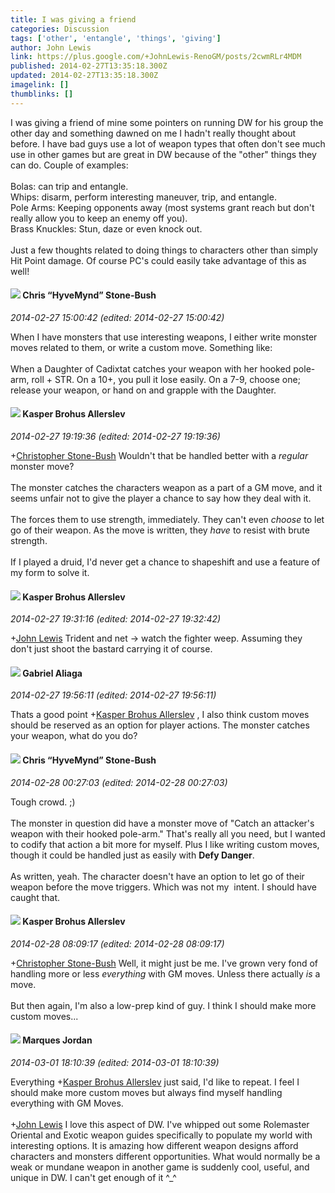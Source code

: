 ```yaml
---
title: I was giving a friend
categories: Discussion
tags: ['other', 'entangle', 'things', 'giving']
author: John Lewis
link: https://plus.google.com/+JohnLewis-RenoGM/posts/2cwmRLr4MDM
published: 2014-02-27T13:35:18.300Z
updated: 2014-02-27T13:35:18.300Z
imagelink: []
thumblinks: []
---
```


I was giving a friend of mine some pointers on running DW for his group the other day and something dawned on me I hadn&#39;t really thought about before. I have bad guys use a lot of weapon types that often don&#39;t see much use in other games but are great in DW because of the &quot;other&quot; things they can do. Couple of examples:<br /><br />Bolas: can trip and entangle.<br />Whips: disarm, perform interesting maneuver, trip, and entangle.<br />Pole Arms: Keeping opponents away (most systems grant reach but don&#39;t really allow you to keep an enemy off you).<br />Brass Knuckles: Stun, daze or even knock out.<br /><br />Just a few thoughts related to doing things to characters other than simply Hit Point damage. Of course PC&#39;s could easily take advantage of this as well!
<div id='comment z122jxv5ilebg5psd22gcb2hywvswdit4'>
  <h4><img src='{{site.baseurl}}//images/avatars/108053817066303198241_photo.jpg'> Chris “HyveMynd” Stone-Bush</h4>
      <p><cite>2014-02-27 15:00:42 (edited: 2014-02-27 15:00:42)</cite></p>
        <p>When I have monsters that use interesting weapons, I either write monster moves related to them, or write a custom move. Something like:<br /><br />When a Daughter of Cadixtat catches your weapon with her hooked pole-arm, roll + STR. On a 10+, you pull it lose easily. On a 7-9, choose one; release your weapon, or hand on and grapple with the Daughter.</p>
</div>
        

<div id='comment z122jxv5ilebg5psd22gcb2hywvswdit4'>
  <h4><img src='{{site.baseurl}}//images/avatars/110937611143261107555_photo.jpg'> Kasper Brohus Allerslev</h4>
      <p><cite>2014-02-27 19:19:36 (edited: 2014-02-27 19:19:36)</cite></p>
        <p><span class="proflinkWrapper"><span class="proflinkPrefix">+</span><a class="proflink" href="https://plus.google.com/108053817066303198241" oid="108053817066303198241">Christopher Stone-Bush</a></span> Wouldn&#39;t that be handled better with a <i>regular</i> monster move?<br /><br />The monster catches the characters weapon as a part of a GM move, and it seems unfair not to give the player a chance to say how they deal with it.<br /><br />The forces them to use strength, immediately. They can&#39;t even <i>choose</i> to let go of their weapon. As the move is written, they <i>have</i> to resist with brute strength.<br /><br />If I played a druid, I&#39;d never get a chance to shapeshift and use a feature of my form to solve it.</p>
</div>
        

<div id='comment z122jxv5ilebg5psd22gcb2hywvswdit4'>
  <h4><img src='{{site.baseurl}}//images/avatars/110937611143261107555_photo.jpg'> Kasper Brohus Allerslev</h4>
      <p><cite>2014-02-27 19:31:16 (edited: 2014-02-27 19:32:42)</cite></p>
        <p><span class="proflinkWrapper"><span class="proflinkPrefix">+</span><a class="proflink" href="https://plus.google.com/109359281743079012976" oid="109359281743079012976">John Lewis</a></span> Trident and net -&gt; watch the fighter weep. Assuming they don&#39;t just shoot the bastard carrying it of course.</p>
</div>
        

<div id='comment z122jxv5ilebg5psd22gcb2hywvswdit4'>
  <h4><img src='{{site.baseurl}}//images/avatars/111017492154405940114_photo.jpg'> Gabriel Aliaga</h4>
      <p><cite>2014-02-27 19:56:11 (edited: 2014-02-27 19:56:11)</cite></p>
        <p>Thats a good point <span class="proflinkWrapper"><span class="proflinkPrefix">+</span><a class="proflink" href="https://plus.google.com/110937611143261107555" oid="110937611143261107555">Kasper Brohus Allerslev</a></span> , I also think custom moves should be reserved as an option for player actions. The monster catches your weapon, what do you do?</p>
</div>
        

<div id='comment z122jxv5ilebg5psd22gcb2hywvswdit4'>
  <h4><img src='{{site.baseurl}}//images/avatars/108053817066303198241_photo.jpg'> Chris “HyveMynd” Stone-Bush</h4>
      <p><cite>2014-02-28 00:27:03 (edited: 2014-02-28 00:27:03)</cite></p>
        <p>Tough crowd. ;)<br /><br />The monster in question did have a monster move of &quot;Catch an attacker&#39;s weapon with their hooked pole-arm.&quot; That&#39;s really all you need, but I wanted to codify that action a bit more for myself. Plus I like writing custom moves, though it could be handled just as easily with <b>Defy Danger</b>.<br /><br />As written, yeah. The character doesn&#39;t have an option to let go of their weapon before the move triggers. Which was not my  intent. I should have caught that.</p>
</div>
        

<div id='comment z122jxv5ilebg5psd22gcb2hywvswdit4'>
  <h4><img src='{{site.baseurl}}//images/avatars/110937611143261107555_photo.jpg'> Kasper Brohus Allerslev</h4>
      <p><cite>2014-02-28 08:09:17 (edited: 2014-02-28 08:09:17)</cite></p>
        <p><span class="proflinkWrapper"><span class="proflinkPrefix">+</span><a class="proflink" href="https://plus.google.com/108053817066303198241" oid="108053817066303198241">Christopher Stone-Bush</a></span> Well, it might just be me. I&#39;ve grown very fond of handling more or less <i>everything</i> with GM moves. Unless there actually <i>is</i> a move.<br /><br />But then again, I&#39;m also a low-prep kind of guy. I think I should make more custom moves...</p>
</div>
        

<div id='comment z122jxv5ilebg5psd22gcb2hywvswdit4'>
  <h4><img src='{{site.baseurl}}//images/avatars/114124925422808188628_photo.jpg'> Marques Jordan</h4>
      <p><cite>2014-03-01 18:10:39 (edited: 2014-03-01 18:10:39)</cite></p>
        <p>Everything <span class="proflinkWrapper"><span class="proflinkPrefix">+</span><a class="proflink" href="https://plus.google.com/110937611143261107555" oid="110937611143261107555">Kasper Brohus Allerslev</a></span> just said, I&#39;d like to repeat. I feel I should make more custom moves but always find myself handling everything with GM Moves.<br /><br /><span class="proflinkWrapper"><span class="proflinkPrefix">+</span><a class="proflink" href="https://plus.google.com/109359281743079012976" oid="109359281743079012976">John Lewis</a></span> I love this aspect of DW. I&#39;ve whipped out some Rolemaster Oriental and Exotic weapon guides specifically to populate my world with interesting options. It is amazing how different weapon designs afford characters and monsters different opportunities. What would normally be a weak or mundane weapon in another game is suddenly cool, useful, and unique in DW. I can&#39;t get enough of it ^_^</p>
</div>
        